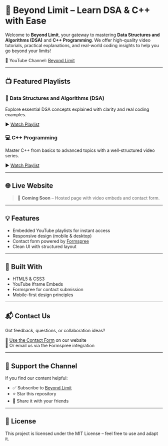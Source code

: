 # 🚀 Beyond Limit – Learn DSA & C++ with Ease

Welcome to **Beyond Limit**, your gateway to mastering **Data Structures and Algorithms (DSA)** and **C++ Programming**. We offer high-quality video tutorials, practical explanations, and real-world coding insights to help you go beyond your limits!

🔗 YouTube Channel: [Beyond Limit](https://youtube.com/@beyondlimit-y2y?si=JZZ6pLjDoeuIa3j4)

---

## 📺 Featured Playlists

### 📘 Data Structures and Algorithms (DSA)
Explore essential DSA concepts explained with clarity and real coding examples.

▶️ [Watch Playlist](https://www.youtube.com/playlist?list=PL06i3I1tK-wonLGRNYyU9FleigE_99F4C)

### 💻 C++ Programming
Master C++ from basics to advanced topics with a well-structured video series.

▶️ [Watch Playlist](https://www.youtube.com/playlist?list=PL06i3I1tK-wpCLEXmdmTFSBrMBTPxxPwi)

---

## 🌐 Live Website

> 🎯 **Coming Soon** – Hosted page with video embeds and contact form.

---

## 💡 Features

- Embedded YouTube playlists for instant access
- Responsive design (mobile & desktop)
- Contact form powered by [Formspree](https://formspree.io)
- Clean UI with structured layout

---

## 🧰 Built With

- HTML5 & CSS3
- YouTube Iframe Embeds
- Formspree for contact submission
- Mobile-first design principles

---

## 📬 Contact Us

Got feedback, questions, or collaboration ideas?

💌 [Use the Contact Form](#contact) on our website  
📧 Or email us via the Formspree integration

---

## 🤝 Support the Channel

If you find our content helpful:
- ✅ Subscribe to [Beyond Limit](https://youtube.com/@beyondlimit-y2y?si=JZZ6pLjDoeuIa3j4)
- ⭐ Star this repository
- 🔁 Share it with your friends

---

## 📄 License

This project is licensed under the MIT License – feel free to use and adapt it.

